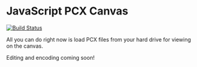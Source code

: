 # JavaScript PCX Canvas

[![Build Status](https://travis-ci.org/Lochlan/js-pcx-canvas.png?branch=master)](https://travis-ci.org/Lochlan/js-pcx-canvas)

All you can do right now is load PCX files from your hard drive for viewing on the canvas.

Editing and encoding coming soon!
